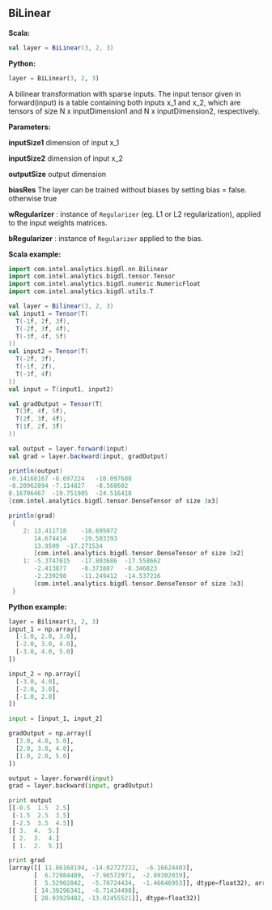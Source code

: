 ## BiLinear

**Scala:**
```scala
val layer = BiLinear(3, 2, 3)
```
**Python:**
```python
layer = BiLinear(3, 2, 3)
```

A bilinear transformation with sparse inputs.
The input tensor given in forward(input) is a table containing both inputs x_1 and x_2,
which are tensors of size N x inputDimension1 and N x inputDimension2, respectively.

**Parameters:**

**inputSize1**   dimension of input x_1

**inputSize2**   dimension of input x_2

**outputSize**   output dimension

**biasRes**  The layer can be trained without biases by setting bias = false. otherwise true

**wRegularizer** : instance of `Regularizer`
             (eg. L1 or L2 regularization), applied to the input weights matrices.

**bRegularizer** : instance of `Regularizer`
             applied to the bias.

**Scala example:**
```scala
import com.intel.analytics.bigdl.nn.Bilinear
import com.intel.analytics.bigdl.tensor.Tensor
import com.intel.analytics.bigdl.numeric.NumericFloat
import com.intel.analytics.bigdl.utils.T

val layer = Bilinear(3, 2, 3)
val input1 = Tensor(T(
  T(-1f, 2f, 3f),
  T(-2f, 3f, 4f),
  T(-3f, 4f, 5f)
))
val input2 = Tensor(T(
  T(-2f, 3f),
  T(-1f, 2f),
  T(-3f, 4f)
))
val input = T(input1, input2)

val gradOutput = Tensor(T(
  T(3f, 4f, 5f),
  T(2f, 3f, 4f),
  T(1f, 2f, 3f)
))

val output = layer.forward(input)
val grad = layer.backward(input, gradOutput)

println(output)
-0.14168167	-8.697224	-10.097688
-0.20962894	-7.114827	-8.568602
0.16706467	-19.751905	-24.516418
[com.intel.analytics.bigdl.tensor.DenseTensor of size 3x3]

println(grad)
 {
	2: 13.411718	-18.695072
	   14.674414	-19.503393
	   13.9599	-17.271534
	   [com.intel.analytics.bigdl.tensor.DenseTensor of size 3x2]
	1: -5.3747015	-17.803686	-17.558662
	   -2.413877	-8.373887	-8.346823
	   -2.239298	-11.249412	-14.537216
	   [com.intel.analytics.bigdl.tensor.DenseTensor of size 3x3]
 }
```

**Python example:**
```python
layer = Bilinear(3, 2, 3)
input_1 = np.array([
  [-1.0, 2.0, 3.0],
  [-2.0, 3.0, 4.0],
  [-3.0, 4.0, 5.0]
])

input_2 = np.array([
  [-3.0, 4.0],
  [-2.0, 3.0],
  [-1.0, 2.0]
])

input = [input_1, input_2]

gradOutput = np.array([
  [3.0, 4.0, 5.0],
  [2.0, 3.0, 4.0],
  [1.0, 2.0, 5.0]
])

output = layer.forward(input)
grad = layer.backward(input, gradOutput)

print output
[[-0.5  1.5  2.5]
 [-1.5  2.5  3.5]
 [-2.5  3.5  4.5]]
[[ 3.  4.  5.]
 [ 2.  3.  4.]
 [ 1.  2.  5.]]

print grad
[array([[ 11.86168194, -14.02727222,  -6.16624403],
       [  6.72984409,  -7.96572971,  -2.89302039],
       [  5.52902842,  -5.76724434,  -1.46646953]], dtype=float32), array([[ 13.22105694,  -4.6879468 ],
       [ 14.39296341,  -6.71434498],
       [ 20.93929482, -13.02455521]], dtype=float32)]
```